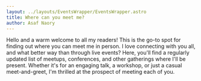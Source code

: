 ```yaml
---
layout: ../layouts/EventsWrapper/EventsWrapper.astro
title: Where can you meet me?
author: Asaf Naory 
---
```


Hello and a warm welcome to all my readers! This is the go-to spot for finding out where you can meet me in person. 
I love connecting with you all, and what better way than through live events? Here, you'll find a regularly updated list of meetups, conferences, and other gatherings where I'll be present. 
Whether it's for an engaging talk, a workshop, or just a casual meet-and-greet, I'm thrilled at the prospect of meeting each of you.